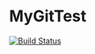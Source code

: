 MyGitTest
=========

[![Build Status](https://travis-ci.org/raytong82/MyGitTest.svg?branch=master)](https://travis-ci.org/raytong82/MyGitTest)

